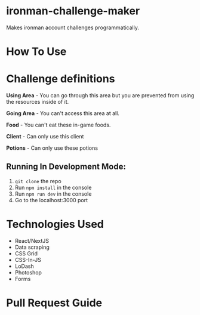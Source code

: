 # ironman-challenge-maker

Makes ironman account challenges programmatically.

# How To Use
# Challenge definitions

**Using Area** - You can go through this area but you are prevented from using the resources inside of it. 

**Going Area** - You can't access this area at all.

**Food** - You can't eat these in-game foods.

**Client** - Can only use this client

**Potions** - Can only use these potions

## Running In Development Mode:
1. `git clone` the repo
2. Run `npm install` in the console
3. Run `npm run dev` in the console
4. Go to the localhost:3000 port



# Technologies Used

* React/NextJS
* Data scraping
* CSS Grid
* CSS-In-JS
* LoDash
* Photoshop
* Forms

# Pull Request Guide
